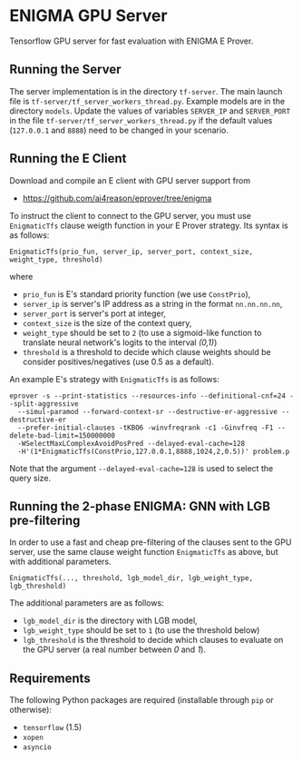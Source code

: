 # ENIGMA GPU Server

Tensorflow GPU server for fast evaluation with ENIGMA E Prover.

## Running the Server

The server implementation is in the directory `tf-server`.  The main launch file is `tf-server/tf_server_workers_thread.py`.
Example models are in the directory `models`.  Update the values of variables `SERVER_IP` and
`SERVER_PORT` in the file `tf-server/tf_server_workers_thread.py` if the default
values (`127.0.0.1` and `8888`) need to be changed in your scenario.

## Running the E Client

Download and compile an E client with GPU server support from

* https://github.com/ai4reason/eprover/tree/enigma

To instruct the client to connect to the GPU server, you must use `EnigmaticTfs` clause weigth function in your E Prover strategy.  Its syntax is as follows:

```
EnigmaticTfs(prio_fun, server_ip, server_port, context_size, weight_type, threshold)
```

where

* `prio_fun` is E's standard priority function (we use `ConstPrio`),
* `server_ip` is server's IP address as a string in the format `nn.nn.nn.nn`,
* `server_port` is server's port at integer,
* `context_size` is the size of the context query,
* `weight_type` should be set to `2` (to use a sigmoid-like function to translate neural network's logits to the interval _(0,1)_)
* `threshold` is a threshold to decide which clause weights should be consider positives/negatives (use 0.5 as a default).

An example E's strategy with `EnigmaticTfs` is as follows:

```
eprover -s --print-statistics --resources-info --definitional-cnf=24 --split-aggressive 
  --simul-paramod --forward-context-sr --destructive-er-aggressive --destructive-er
  --prefer-initial-clauses -tKBO6 -winvfreqrank -c1 -Ginvfreq -F1 --delete-bad-limit=150000000 
  -WSelectMaxLComplexAvoidPosPred --delayed-eval-cache=128 
  -H'(1*EnigmaticTfs(ConstPrio,127.0.0.1,8888,1024,2,0.5))' problem.p
```

Note that the argument `--delayed-eval-cache=128` is used to select the query size.

## Running the 2-phase ENIGMA: GNN with LGB pre-filtering

In order to use a fast and cheap pre-filtering of the clauses sent to the GPU server, use the same clause weight function `EnigmaticTfs` as above, but with additional parameters.

```
EnigmaticTfs(..., threshold, lgb_model_dir, lgb_weight_type, lgb_threshold)
```

The additional parameters are as follows:

* `lgb_model_dir` is the directory with LGB model,
* `lgb_weight_type` should be set to `1` (to use the threshold below) 
* `lgb_threshold` is the threshold to decide which clauses to evaluate on the GPU server (a real number between _0_ and _1_).

## Requirements

The following Python packages are required (installable through `pip` or otherwise):

* `tensorflow` (1.5)
* `xopen`
* `asyncio`

